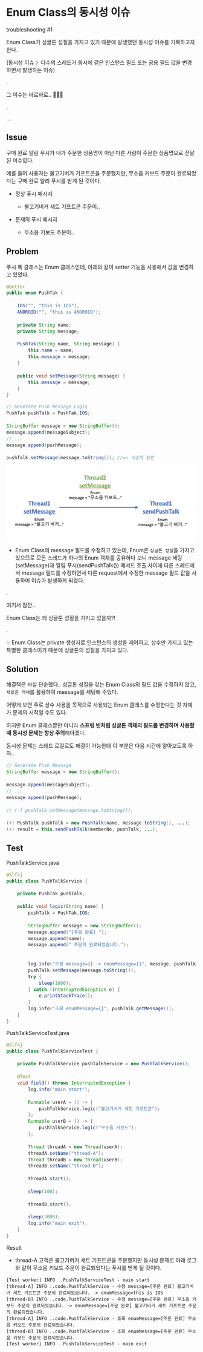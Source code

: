 # Enum Class의 동시성 이슈

troubleshooting #1

Enum Class가 싱글톤 성질을 가지고 있기 때문에 발생했던 동시성 이슈를 기록하고자 한다.

(동시성 이슈﹖ 다수의 스레드가 동시에 같은 인스턴스 필드 또는 공용 필드 값을 변경하면서 발생하는 이슈)

.

그 이슈는 바로바로.. 🥁🥁🥁

.

...

## Issue

구매 완료 알림 푸시가 내가 주문한 상품명이 아닌 다른 사람이 주문한 상품명으로 전달된 이슈였다.

예를 들어 사용자는 불고기버거 기프트콘을 주문했지만, 무소음 키보드 주문이 완료되었다는 구매 완료 알리 푸시를 받게 된 것이다.

- 정상 푸시 메시지
  - 불고기버거 세트 기프트콘 주문이..

- 문제의 푸시 메시지
  - 무소음 키보드 주문이..

## Problem

푸시 톡 클래스는 Enum 클래스인데, 아래와 같이 setter 기능을 사용해서 값을 변경하고 있었다.

```java
@Getter
public enum PushTak {

    IOS("", "this is IOS"),
    ANDROID("", "this is ANDROID");

    private String name;
    private String message;

    PushTak(String name, String message) {
        this.name = name;
        this.message = message;
    }

    public void setMessage(String message) {
        this.message = message;
    }
}
```

```java
// Generate Push Message Logix
PushTak pushTalk = PushTak.IOS;

StringBuffer message = new StringBuffer();
message.append(messageSubject);
// ...
message.append(pushMessage);

pushTalk.setMessage(message.toString()); //=> 이슈의 원인
```

![Result](https://github.com/jihunparkme/blog/blob/main/img/enum-issue.jpg?raw=true 'Result')

- Enum Class의 message 필드를 수정하고 있는데, Enum은 `싱글톤 성질`을 가지고 있으므로 모든 스레드가 하나의 Enum 객체를 공유하다 보니 message 세팅(setMessage)과 알림 푸시(sendPushTalk()) 메서드 호출 사이에 다른 스레드에서 message 필드를 수정하면서 다른 request에서 수정한 message 필드 값을 사용하며 이슈가 발생하게 되었다.

.

여기서 잠깐..

Enum Class는 왜 싱글톤 성질을 가지고 있을까?!

.

💡 Enum Class는 private 생성자로 인스턴스의 생성을 제어하고, 상수만 가지고 있는 특별한 클래스이기 때문에 싱글톤의 성질을 가지고 있다.

## Solution

해결책은 사실 단순했다.. 싱글톤 성질을 갖는 Enum Class의 필드 값을 수정하지 않고, `새로운 객체`를 활용하여 message를 세팅해 주었다.

어떻게 보면 주로 상수 사용을 목적으로 사용되는 Enum 클래스를 수정한다는 것 자체가 문제의 시작일 수도 있다.

하지만 Enum 클래스뿐만 아니라 **스프링 빈처럼 싱글톤 객체의 필드를 변경하며 사용할 때 동시성 문제는 항상 주의**해야겠다.

동시성 문제는 스레드 로컬로도 해결이 가능한데 이 부분은 다음 시간에 알아보도록 하자.

```java
// Generate Push Message
StringBuffer message = new StringBuffer();

message.append(messageSubject);
// ...
message.append(pushMessage);

// (-) pushTalk.setMessage(message.toString());

(+) PushTalk pushTalk = new PushTalk(name, message.toString(), ...);
(+) result = this.sendPushTalk(memberNo, pushTalk, ...);
```

## Test

PushTalkService.java

```java
@Slf4j
public class PushTalkService {

    private PushTak pushTalk;

    public void logic(String name) {
        pushTalk = PushTak.IOS;

        StringBuffer message = new StringBuffer();
        message.append("[주문 완료] ");
        message.append(name);
        message.append(" 주문의 완료되었습니다.");


        log.info("수정 message={} -> enumMessage={}", message, pushTalk.getMessage());
        pushTalk.setMessage(message.toString());
        try {
            sleep(1000);
        } catch (InterruptedException e) {
            e.printStackTrace();
        }
        log.info("조회 enumMessage={}", pushTalk.getMessage());
    }
}
```

PushTalkServiceTest.java

```java
@Slf4j
public class PushTalkServiceTest {

    private PushTalkService pushTalkService = new PushTalkService();

    @Test
    void field() throws InterruptedException {
        log.info("main start");

        Runnable userA = () -> {
            pushTalkService.logic("불고기버거 세트 기프트콘");
        };
        Runnable userB = () -> {
            pushTalkService.logic("무소음 키보드");
        };

        Thread threadA = new Thread(userA);
        threadA.setName("thread-A");
        Thread threadB = new Thread(userB);
        threadB.setName("thread-B");

        threadA.start();

        sleep(100);

        threadB.start();

        sleep(3000);
        log.info("main exit");
    }
}
```

Result

- thread-A 고객은 불고기버거 세트 기프트콘을 주문했지만 동시성 문제로 아래 로그와 같이 무소음 키보드 주문이 완료되었다는 푸시를 받게 될 것이다.

```console
[Test worker] INFO ..PushTalkServiceTest - main start
[thread-A] INFO ..code.PushTalkService - 수정 message=[주문 완료] 불고기버거 세트 기프트콘 주문의 완료되었습니다. -> enumMessage=this is IOS
[thread-B] INFO ..code.PushTalkService - 수정 message=[주문 완료] 무소음 키보드 주문의 완료되었습니다. -> enumMessage=[주문 완료] 불고기버거 세트 기프트콘 주문의 완료되었습니다.
[thread-A] INFO ..code.PushTalkService - 조회 enumMessage=[주문 완료] 무소음 키보드 주문의 완료되었습니다.
[thread-B] INFO ..code.PushTalkService - 조회 enumMessage=[주문 완료] 무소음 키보드 주문의 완료되었습니다.
[Test worker] INFO ..PushTalkServiceTest - main exit
```